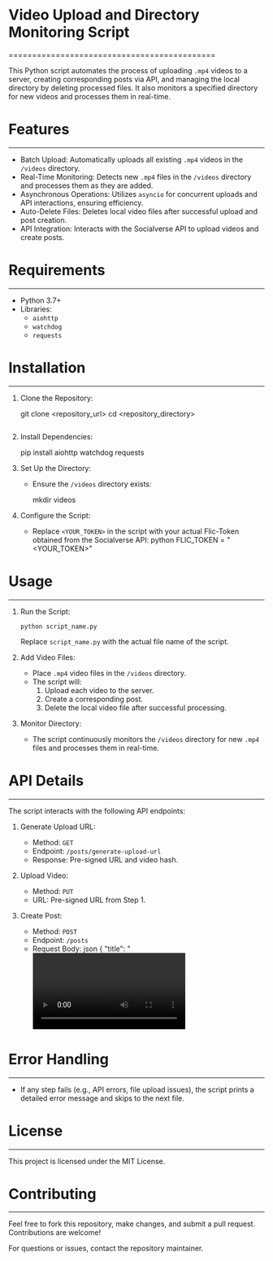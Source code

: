 # Video Upload and Directory Monitoring Script
============================================

This Python script automates the process of uploading `.mp4` videos to a server, 
creating corresponding posts via API, and managing the local directory by deleting 
processed files. It also monitors a specified directory for new videos and processes 
them in real-time.

# Features
--------
- Batch Upload: Automatically uploads all existing `.mp4` videos in the `/videos` directory.
- Real-Time Monitoring: Detects new `.mp4` files in the `/videos` directory and processes them as they are added.
- Asynchronous Operations: Utilizes `asyncio` for concurrent uploads and API interactions, ensuring efficiency.
- Auto-Delete Files: Deletes local video files after successful upload and post creation.
- API Integration: Interacts with the Socialverse API to upload videos and create posts.

# Requirements
------------
- Python 3.7+
- Libraries:
  - `aiohttp`
  - `watchdog`
  - `requests`

# Installation
------------
1. Clone the Repository:
   
   git clone <repository_url>
   cd <repository_directory>
   ```

2. Install Dependencies:
   
   pip install aiohttp watchdog requests
   

3. Set Up the Directory:
   - Ensure the `/videos` directory exists:
     
     mkdir videos
     

4. Configure the Script:
   - Replace `<YOUR_TOKEN>` in the script with your actual Flic-Token obtained from the Socialverse API:
     python
     FLIC_TOKEN = "<YOUR_TOKEN>"
     

# Usage
-----
1. Run the Script:
   ```
   python script_name.py
   ```
   Replace `script_name.py` with the actual file name of the script.

2. Add Video Files:
   - Place `.mp4` video files in the `/videos` directory.
   - The script will:
     1. Upload each video to the server.
     2. Create a corresponding post.
     3. Delete the local video file after successful processing.

3. Monitor Directory:
   - The script continuously monitors the `/videos` directory for new `.mp4` files and processes them in real-time.

# API Details
-----------
The script interacts with the following API endpoints:

1. Generate Upload URL:
   - Method: `GET`
   - Endpoint: `/posts/generate-upload-url`
   - Response: Pre-signed URL and video hash.

2. Upload Video:
   - Method: `PUT`
   - URL: Pre-signed URL from Step 1.

3. Create Post:
   - Method: `POST`
   - Endpoint: `/posts`
   - Request Body:
     json
     {
         "title": "<video title>",
         "hash": "<hash>",
         "is_available_in_public_feed": false,
         "category_id": 1
     }
     

# Error Handling
--------------
- If any step fails (e.g., API errors, file upload issues), the script prints a detailed error message and skips to the next file.

# License
-------
This project is licensed under the MIT License.

# Contributing
------------
Feel free to fork this repository, make changes, and submit a pull request. Contributions are welcome! 

For questions or issues, contact the repository maintainer.
